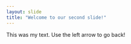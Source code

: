```yaml
---
layout: slide
title: "Welcome to our second slide!"
---
```

This was my text.
Use the left arrow to go back!